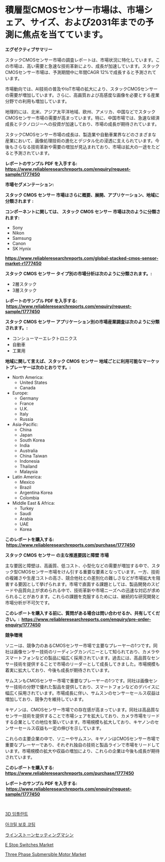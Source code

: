 <p><h1>積層型CMOSセンサー市場は、市場シェア、サイズ、および2031年までの予測に焦点を当てています。</h1></p><p><strong>エグゼクティブサマリー</strong></p>
<p><p>スタックCMOSセンサー市場の調査レポートは、市場状況に特化しています。この市場は、高い需要と急速な技術革新により、成長が加速しています。スタックCMOSセンサー市場は、予測期間中に年間CAGR 12%で成長すると予測されています。</p><p>市場動向では、AI技術の普及やIoT市場の拡大により、スタックCMOSセンサーの需要が増加しています。さらに、高画質および高感度な画像を必要とする産業分野での利用も増加しています。</p><p>地理的には、北米、アジア太平洋地域、欧州、アメリカ、中国などでスタックCMOSセンサー市場の需要が高まっています。特に、中国市場では、急速な経済成長とテクノロジーへの投資が加速しており、市場の成長が期待されています。</p><p>スタックCMOSセンサー市場の成長は、製造業や自動車業界などのさまざまな産業において、画像処理技術の進化とデジタル化の浸透に支えられています。今後もさらなる技術革新や需要の増加が見込まれており、市場は拡大の一途をたどると予測されています。</p></p>
<p><strong>レポートのサンプル PDF を入手する: <a href="https://www.reliableresearchreports.com/enquiry/request-sample/1777450">https://www.reliableresearchreports.com/enquiry/request-sample/1777450</a></strong></p>
<p><strong>市場セグメンテーション:</strong></p>
<p><strong> スタック CMOS センサー 市場はさらに概要、展開、アプリケーション、地域に分類されます :</strong></p>
<p><strong>コンポーネントに関しては、 スタック CMOS センサー 市場は次のように分類されます: &nbsp;</strong></p>
<p><ul><li>Sony</li><li>Nikon</li><li>Samsung</li><li>Canon</li><li>SK Hynix</li></ul></p>
<p><strong><a href="https://www.reliableresearchreports.com/global-stacked-cmos-sensor-market-r1777450">https://www.reliableresearchreports.com/global-stacked-cmos-sensor-market-r1777450</a></strong></p>
<p><strong> スタック CMOS センサー タイプ別の市場分析は次のように分類されます。:</strong></p>
<p><ul><li>2層スタック</li><li>3層スタック</li></ul></p>
<p><strong>レポートのサンプル PDF を入手する: &nbsp;<a href="https://www.reliableresearchreports.com/enquiry/request-sample/1777450">https://www.reliableresearchreports.com/enquiry/request-sample/1777450</a></strong></p>
<p><strong> スタック CMOS センサー アプリケーション別の市場産業調査は次のように分類されます。:</strong></p>
<p><ul><li>コンシューマーエレクトロニクス</li><li>自動車</li><li>工業用</li></ul></p>
<p><strong>地域に関して言えば、スタック CMOS センサー 地域ごとに利用可能なマーケットプレーヤーは次のとおりです。:</strong></p>
<p><ul>
    <li>
        North America:
        <ul>
            <li>United States</li>
            <li>Canada</li>
        </ul>
    </li>
    <li>
        Europe:
        <ul>
            <li>Germany</li>
            <li>France</li>
            <li>U.K.</li>
            <li>Italy</li>
            <li>Russia</li>
        </ul>
    </li>
    <li>
        Asia-Pacific:
        <ul>
            <li>China</li>
            <li>Japan</li>
            <li>South Korea</li>
            <li>India</li>
            <li>Australia</li>
            <li>China Taiwan</li>
            <li>Indonesia</li>
            <li>Thailand</li>
            <li>Malaysia</li>
        </ul>
    </li>
    <li>
        Latin America:
        <ul>
            <li>Mexico</li>
            <li>Brazil</li>
            <li>Argentina Korea</li>
            <li>Colombia</li>
        </ul>
    </li>
    <li>
        Middle East & Africa:
        <ul>
            <li>Turkey</li>
            <li>Saudi</li>
            <li>Arabia</li>
            <li>UAE</li>
            <li>Korea</li>
        </ul>
    </li>
    </ul></p>
<p><strong>このレポートを購入する: &nbsp;<a href="https://www.reliableresearchreports.com/purchase/1777450">https://www.reliableresearchreports.com/purchase/1777450</a></strong></p>
<p><strong>スタック CMOS センサー の主な推進要因と障壁 市場</strong></p>
<p><p>主な要因と障壁は、高画質、低コスト、小型化などの需要が増加する中で、スタック型CMOSセンサー市場をけん引する重要な要素となっています。一方、技術の複雑さや生産コストの高さ、競合他社との差別化の難しさなどが市場拡大を阻害する要因として挙げられます。市場で直面する課題としては、製品開発のスピードや品質向上が求められる中で、技術革新や市場ニーズへの迅速な対応が求められることがあります。これらの課題を克服するためには、継続的な研究開発と市場分析が不可欠です。</p></p>
<p><strong>このレポートを購入する前に、質問がある場合は問い合わせるか、共有してください。:&nbsp; <a href="https://www.reliableresearchreports.com/enquiry/pre-order-enquiry/1777450">https://www.reliableresearchreports.com/enquiry/pre-order-enquiry/1777450</a></strong></p>
<p><strong>競争環境</strong></p>
<p><p>ソニーは、競争力のあるCMOSセンサー市場で主要なプレーヤーの1つです。同社は画像センサー技術のリーディングカンパニーとして知られており、カメラやスマートフォンなどの製品に幅広く採用されています。過去には、高品質なセンサー技術を提供することで市場のリーダーとして成長してきました。市場規模も着実に拡大しており、今後も成長が期待されています。</p><p>サムスンもCMOSセンサー市場で重要なプレーヤーの1つです。同社は画像センサー技術の分野で優れた製品を提供しており、スマートフォンなどのデバイスに幅広く採用されています。市場成長に伴い、サムスンのセンサーセールス収益は増加しており、競争力を維持しています。</p><p>キヤノンは、CMOSセンサー市場での存在感が高まっています。同社は高品質なセンサー技術を提供することで市場シェアを拡大しており、カメラ市場をリードする企業としての地位を築いています。市場規模も拡大しており、キヤノンのセンサーセールス収益も一定の伸びを示しています。</p><p>これらの主要企業の中で、ソニーやサムスン、キヤノンはCMOSセンサー市場で重要なプレーヤーであり、それぞれ独自の技術と製品ラインで市場をリードしています。市場規模の拡大や収益の増加により、これらの企業は今後も成長が期待されています。</p></p>
<p><strong>このレポートを購入する: &nbsp; <a href="https://www.reliableresearchreports.com/purchase/1777450">https://www.reliableresearchreports.com/purchase/1777450</a></strong></p>
<p><strong>レポートのサンプル PDF を入手する: &nbsp;<a href="https://www.reliableresearchreports.com/enquiry/request-sample/1777450">https://www.reliableresearchreports.com/enquiry/request-sample/1777450</a></strong><strong></strong></p>
<p>&nbsp;</p>
<p><p><a href="https://github.com/lzrvbyqzftro57/Market-Research-Report-List-1/blob/main/631092023627.md">3D 임플란트</a></p><p><a href="https://github.com/vs019sa3m8x/Market-Research-Report-List-1/blob/main/336599123628.md">아크릴 보호 코팅</a></p><p><a href="https://medium.com/@candiceveum_27405/%E6%AC%A1%E3%81%AE%E6%96%87%E7%AB%A0%E3%82%92%E6%97%A5%E6%9C%AC%E8%AA%9E%E3%81%AB%E7%BF%BB%E8%A8%B3%E3%81%99%E3%82%8B%E3%81%A8-2024%E5%B9%B4%E3%81%8B%E3%82%892031%E5%B9%B4%E3%81%BE%E3%81%A7%E3%81%AE%E4%BA%88%E6%B8%AC%E3%81%95%E3%82%8C%E3%82%8B%E3%83%A9%E3%82%A4%E3%83%B3%E3%82%B9%E3%83%88%E3%83%BC%E3%83%B3%E8%A8%AD%E5%AE%9A%E6%A9%9F%E5%B8%82%E5%A0%B4%E3%81%AE%E3%83%88%E3%83%AC%E3%83%B3%E3%83%89%E3%81%A8%E5%B8%82%E5%A0%B4%E5%88%86%E6%9E%90-%E3%81%AB%E3%81%AA%E3%82%8A%E3%81%BE%E3%81%99-9f407c7e1818">ラインストーンセッティングマシン</a></p><p><a href="https://military-diascia-e68.notion.site/E-Stop-Switches-Market-Size-CAGR-Trends-2024-2030-e37a719a9002401c866e137e1e101251">E Stop Switches Market</a></p><p><a href="https://view.publitas.com/reportprime-1/three-phase-submersible-motor-market-insights-into-market-cagr-market-trends-and-growth-strategies/">Three Phase Submersible Motor Market</a></p></p>
